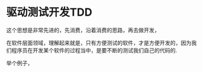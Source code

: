 # 驱动测试开发TDD

这个思想是非常先进的，先消费，沿着消费的思路，再去做开发，

在软件层面领域，理解起来就是，只有方便测试的软件，才是方便开发的，因为我们程序员在开发某个软件的过程当中，是要不断的测试我们自己的代码的.

举个例子，
